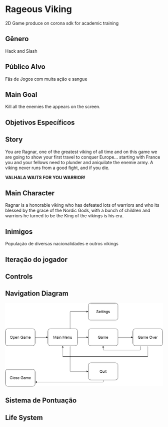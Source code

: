 # Rageous Viking
  2D Game produce on corona sdk for academic training
## Gênero 
   Hack and Slash
## Público Alvo
  Fãs de Jogos com muita ação e sangue
## Main Goal
  Kill all the enemies the appears on the screen.
## Objetivos Específicos

## Story
  You are Ragnar, one of the greatest viking of all time and on this game we are going to show your first travel to conquer Europe... starting with France you and your fellows need to plunder and aniquilate the enemie army. A viking never runs from a good fight, and if you die.
  
  **VALHALA WAITS FOR YOU WARRIOR!**
## Main Character
  Ragnar is a honorable viking who has defeated lots of warriors and who its blessed by the grace of the Nordic Gods, with a bunch of children and warriors he turned to be the King of the vikings is his era.
## Inimigos
  População de diversas nacionalidades e outros vikings
## Iteração do jogador
  
## Controls

## Navigation Diagram
   ![Diagrama](diagram.png) 

## Sistema de Pontuação

## Life System
